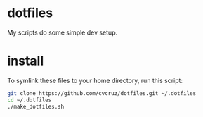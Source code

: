 # dotfiles

My scripts do some simple dev setup.

# install

To symlink these files to your home directory, run this script:

```sh
git clone https://github.com/cvcruz/dotfiles.git ~/.dotfiles
cd ~/.dotfiles
./make_dotfiles.sh
```


